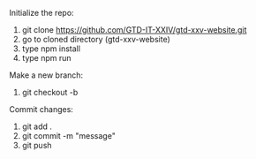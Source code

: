 Initialize the repo:
1. git clone https://github.com/GTD-IT-XXIV/gtd-xxv-website.git
2. go to cloned directory (gtd-xxv-website)
3. type npm install
4. type npm run

Make a new branch:
1. git checkout -b <name-component>
  
Commit changes:
1. git add .
2. git commit -m "message"
3. git push
